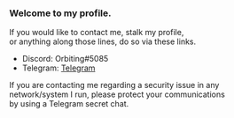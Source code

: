### Welcome to my profile.
If you would like to contact me, stalk my profile,<br>
or anything along those lines, do so via these links.
- Discord: Orbiting#5085
- Telegram: [Telegram](https://t.me/orbitingtheearth)

If you are contacting me regarding a security issue in any<br/>
network/system I run, please protect your communications<br/>
by using a Telegram secret chat.
